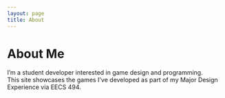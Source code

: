 ```yaml
---
layout: page
title: About
---
```


# About Me

I’m a student developer interested in game design and programming.  
This site showcases the games I've developed as part of my Major Design Experience via EECS 494.

